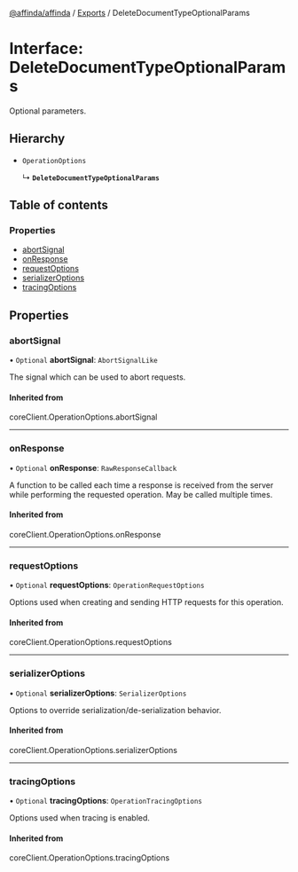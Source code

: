 [@affinda/affinda](../README.md) / [Exports](../modules.md) / DeleteDocumentTypeOptionalParams

# Interface: DeleteDocumentTypeOptionalParams

Optional parameters.

## Hierarchy

- `OperationOptions`

  ↳ **`DeleteDocumentTypeOptionalParams`**

## Table of contents

### Properties

- [abortSignal](DeleteDocumentTypeOptionalParams.md#abortsignal)
- [onResponse](DeleteDocumentTypeOptionalParams.md#onresponse)
- [requestOptions](DeleteDocumentTypeOptionalParams.md#requestoptions)
- [serializerOptions](DeleteDocumentTypeOptionalParams.md#serializeroptions)
- [tracingOptions](DeleteDocumentTypeOptionalParams.md#tracingoptions)

## Properties

### abortSignal

• `Optional` **abortSignal**: `AbortSignalLike`

The signal which can be used to abort requests.

#### Inherited from

coreClient.OperationOptions.abortSignal

___

### onResponse

• `Optional` **onResponse**: `RawResponseCallback`

A function to be called each time a response is received from the server
while performing the requested operation.
May be called multiple times.

#### Inherited from

coreClient.OperationOptions.onResponse

___

### requestOptions

• `Optional` **requestOptions**: `OperationRequestOptions`

Options used when creating and sending HTTP requests for this operation.

#### Inherited from

coreClient.OperationOptions.requestOptions

___

### serializerOptions

• `Optional` **serializerOptions**: `SerializerOptions`

Options to override serialization/de-serialization behavior.

#### Inherited from

coreClient.OperationOptions.serializerOptions

___

### tracingOptions

• `Optional` **tracingOptions**: `OperationTracingOptions`

Options used when tracing is enabled.

#### Inherited from

coreClient.OperationOptions.tracingOptions
